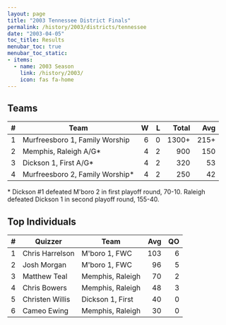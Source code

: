 ```yaml
---
layout: page
title: "2003 Tennessee District Finals"
permalink: /history/2003/districts/tennessee
date: "2003-04-05"
toc_title: Results
menubar_toc: true
menubar_toc_static:
- items:
  - name: 2003 Season
    link: /history/2003/
    icon: fas fa-home
---
```


## Teams

|    # | Team                            |    W |    L | Total |  Avg |
| ---: | ------------------------------- | ---: | ---: | ----: | ---: |
|    1 | Murfreesboro 1, Family Worship  |    6 |    0 | 1300+ | 215+ |
|    2 | Memphis, Raleigh A/G*           |    4 |    2 |   900 |  150 |
|    3 | Dickson 1, First A/G*           |    4 |    2 |   320 |   53 |
|    4 | Murfreesboro 2, Family Worship* |    4 |    2 |   250 |   42 |

\* Dickson #1 defeated M'boro 2 in first playoff round, 70-10. Raleigh defeated Dickson 1 in second playoff round, 155-40.

## Top Individuals

|    # | Quizzer         | Team             |  Avg |   QO |
| ---: | --------------- | ---------------- | ---: | ---: |
|    1 | Chris Harrelson | M'boro 1, FWC    |  103 |    6 |
|    2 | Josh Morgan     | M'boro 1, FWC    |   96 |    5 |
|    3 | Matthew Teal    | Memphis, Raleigh |   70 |    2 |
|    4 | Chris Bowers    | Memphis, Raleigh |   48 |    3 |
|    5 | Christen Willis | Dickson 1, First |   40 |    0 |
|    6 | Cameo Ewing     | Memphis, Raleigh |   30 |    0 |


